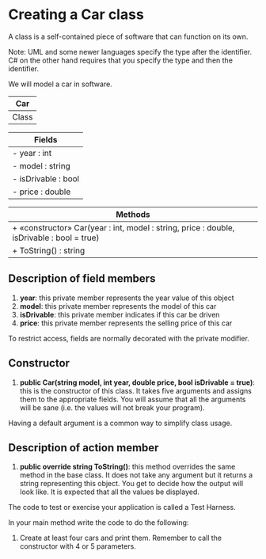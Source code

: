 # Creating a Car class

A class is a self-contained piece of software that can function on its own.

Note: UML and some newer languages specify the type after the identifier. C# on the other hand requires that you specify the type and then the identifier.

We will model a car in software.

| **Car** |
|---------|
| Class   |

| **Fields** |
|------------|
| - year : int |
| - model : string |
| - isDrivable : bool |
| - price : double |

| **Methods** |
|--------------|
| + «constructor» Car(year : int, model : string, price : double, isDrivable : bool = true) |
| + ToString() : string |

## Description of field members

1. **year**: this private member represents the year value of this object
2. **model**: this private member represents the model of this car
3. **isDrivable**: this private member indicates if this car be driven
4. **price**: this private member represents the selling price of this car

To restrict access, fields are normally decorated with the private modifier.

## Constructor

1. **public Car(string model, int year, double price, bool isDrivable = true)**: this is the constructor of this class. It takes five arguments and assigns them to the appropriate fields. You will assume that all the arguments will be sane (i.e. the values will not break your program).

Having a default argument is a common way to simplify class usage.

## Description of action member

1. **public override string ToString()**: this method overrides the same method in the base class. It does not take any argument but it returns a string representing this object. You get to decide how the output will look like. It is expected that all the values be displayed.

The code to test or exercise your application is called a Test Harness.

In your main method write the code to do the following:

1. Create at least four cars and print them. Remember to call the constructor with 4 or 5 parameters.
